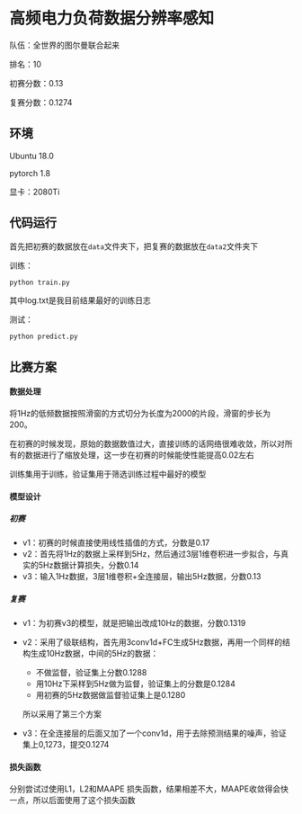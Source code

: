 # 高频电力负荷数据分辨率感知

队伍：全世界的图尔曼联合起来

排名：10

初赛分数：0.13

复赛分数：0.1274

## 环境

Ubuntu 18.0

pytorch 1.8

显卡：2080Ti 

## 代码运行

首先把初赛的数据放在`data`文件夹下，把复赛的数据放在`data2`文件夹下

训练：

```bash
python train.py
```

其中log.txt是我目前结果最好的训练日志

测试：

```bash
python predict.py
```

## 比赛方案

#### 数据处理

将1Hz的低频数据按照滑窗的方式切分为长度为2000的片段，滑窗的步长为200。

在初赛的时候发现，原始的数据数值过大，直接训练的话网络很难收敛，所以对所有的数据进行了缩放处理，这一步在初赛的时候能使性能提高0.02左右

训练集用于训练，验证集用于筛选训练过程中最好的模型

#### 模型设计

##### 初赛

- v1：初赛的时候直接使用线性插值的方式，分数是0.17
- v2：首先将1Hz的数据上采样到5Hz，然后通过3层1维卷积进一步拟合，与真实的5Hz数据计算损失，分数0.14
- v3：输入1Hz数据，3层1维卷积+全连接层，输出5Hz数据，分数0.13

##### 复赛

- v1：为初赛v3的模型，就是把输出改成10Hz的数据，分数0.1319

- v2：采用了级联结构，首先用3conv1d+FC生成5Hz数据，再用一个同样的结构生成10Hz数据，中间的5Hz的数据：

  - 不做监督，验证集上分数0.1288
  - 用10Hz下采样到5Hz做为监督，验证集上的分数是0.1284
  - 用初赛的5Hz数据做监督验证集上是0.1280

  所以采用了第三个方案

- v3：在全连接层的后面又加了一个conv1d，用于去除预测结果的噪声，验证集上0,1273，提交0.1274

#### 损失函数

分别尝试过使用L1，L2和MAAPE 损失函数，结果相差不大，MAAPE收敛得会快一点，所以后面使用了这个损失函数
